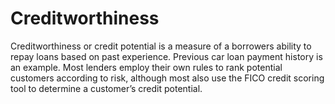 ---
---

# Creditworthiness

Creditworthiness or credit potential is a measure of a borrowers ability to repay loans based on past  experience. Previous car loan payment history is an example. Most lenders employ their own rules to rank potential customers according to risk, although most also use the FICO credit scoring tool to determine a customer’s credit potential.
